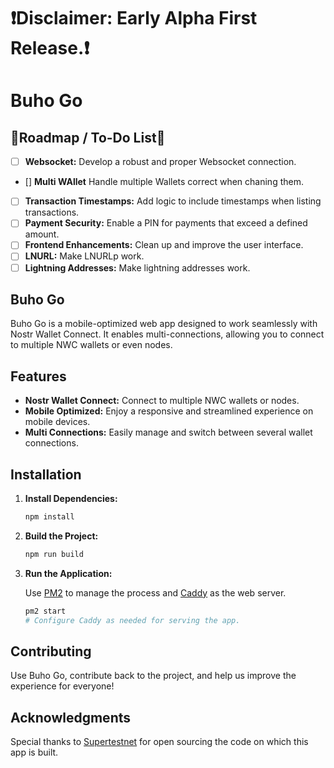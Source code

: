 # ❗️Disclaimer: Early Alpha First Release.❗️

# Buho Go

## 🚧Roadmap / To-Do List🚧

- [ ] **Websocket:** Develop a robust and proper Websocket connection.
- [] **Multi WAllet** Handle multiple Wallets correct when chaning them.
- [ ] **Transaction Timestamps:** Add logic to include timestamps when listing transactions.
- [ ] **Payment Security:** Enable a PIN for payments that exceed a defined amount.
- [ ] **Frontend Enhancements:** Clean up and improve the user interface.
- [ ] **LNURL:** Make LNURLp work.
- [ ] **Lightning Addresses:** Make lightning addresses work.

## Buho Go

Buho Go is a mobile-optimized web app designed to work seamlessly with Nostr Wallet Connect. It enables multi-connections, allowing you to connect to multiple NWC wallets or even nodes.

## Features

- **Nostr Wallet Connect:** Connect to multiple NWC wallets or nodes.
- **Mobile Optimized:** Enjoy a responsive and streamlined experience on mobile devices.
- **Multi Connections:** Easily manage and switch between several wallet connections.


## Installation

1. **Install Dependencies:**

   ```bash
   npm install
   ```

2. **Build the Project:**

   ```bash
   npm run build
   ```

3. **Run the Application:**

   Use [PM2](https://pm2.keymetrics.io/) to manage the process and [Caddy](https://caddyserver.com/) as the web server.

   ```bash
   pm2 start
   # Configure Caddy as needed for serving the app.
   ```

## Contributing

Use Buho Go, contribute back to the project, and help us improve the experience for everyone!

## Acknowledgments

Special thanks to [Supertestnet](https://github.com/supertestnet/nwcjs) for open sourcing the code on which this app is built.
